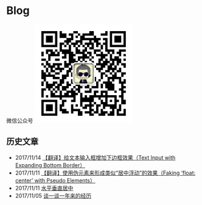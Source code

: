 # Blog
微信公众号 
![](./images/wx_qrcode.jpg)

## 历史文章
- 2017/11/14 [【翻译】给文本输入框增加下边框效果（Text Input with Expanding Bottom Border）](https://github.com/kuckboy1994/Blog/issues/7)
- 2017/11/11 [【翻译】使用伪元素来形成类似“居中浮动”的效果（Faking ‘float: center’ with Pseudo Elements）](https://github.com/kuckboy1994/Blog/issues/5)
- 2017/11/11 [水平垂直居中](https://github.com/kuckboy1994/Blog/issues/4)
- 2017/11/05 [谈一谈一年来的经历](https://github.com/kuckboy1994/Blog/issues/2)